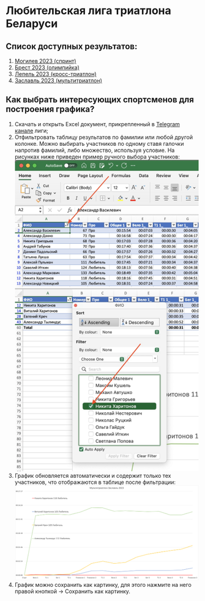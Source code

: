 # Любительская лига триатлона Беларуси

## Список доступных результатов:
1. [Могилев 2023 (спринт)](./Mogilev_2023)
2. [Брест 2023 (олимпийка)](./Brest_2023)
3. [Лепель 2023 (кросс-триатлон)](./Lepel_2023)
4. [Заславль 2023 (мультитриатлон)](./Zaslavl_Multitriathlon_2023)

## Как выбрать интересующих спортсменов для построения графика?
1. Скачать и открыть Excel документ, прикрепленный в [Telegram канале](https://t.me/triathlon_league) лиги;
2. Отфильтровать таблицу результатов по фамилии или любой другой колонке. Можно выбирать участников по одному ставя галочки напротив фамилий, либо множество, используя условие. На рисунках ниже приведен пример ручного выбора участников:
![Фильтрация списка участников](./img/img1.jpeg)
![Фильтрация списка участников](./img/img2.jpeg)
3. График обновляется автоматически и содержит только тех участников, что отображаются в таблице после фильтрации:
![Фильтрация списка участников](./img/Example_after_filtering.png)
4. График можно сохранить как картинку, для этого нажмите на него правой кнопкой -> Сохранить как картинку.

